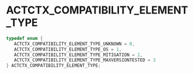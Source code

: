 # ACTCTX_COMPATIBILITY_ELEMENT_TYPE

```C
typedef enum {
   ACTCTX_COMPATIBILITY_ELEMENT_TYPE_UNKNOWN = 0,
   ACTCTX_COMPATIBILITY_ELEMENT_TYPE_OS = 1,
   ACTCTX_COMPATIBILITY_ELEMENT_TYPE_MITIGATION = 2,
   ACTCTX_COMPATIBILITY_ELEMENT_TYPE_MAXVERSIONTESTED = 3
} ACTCTX_COMPATIBILITY_ELEMENT_TYPE;
```
